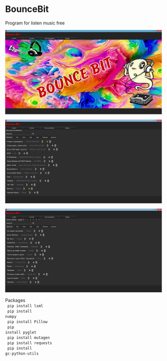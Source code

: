 # BounceBit
Program for listen music free

![alt text](Screenshots/BounceBit.png "BounceBit")

![alt text](Screenshots/BounceBit_screen2.png "Recommendations")

![alt text](Screenshots/BounceBit_screen3.png "Genre")

Packages <br>
<code> pip install lxml </code> <br>
<code> pip install numpy </code> <br>
<code> pip install Pillow </code> <br>
<code> pip install pyglet </code> <br>
<code> pip install mutagen </code> <br>
<code> pip install requests </code> <br>
<code> pip install gc-python-utils </code>
